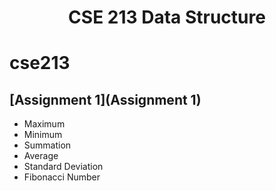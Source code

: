 <h1 align="center">
  CSE 213 Data Structure 
</h1>

# cse213
## [Assignment 1](Assignment 1)
* Maximum 
* Minimum
* Summation
* Average
* Standard Deviation
* Fibonacci Number
